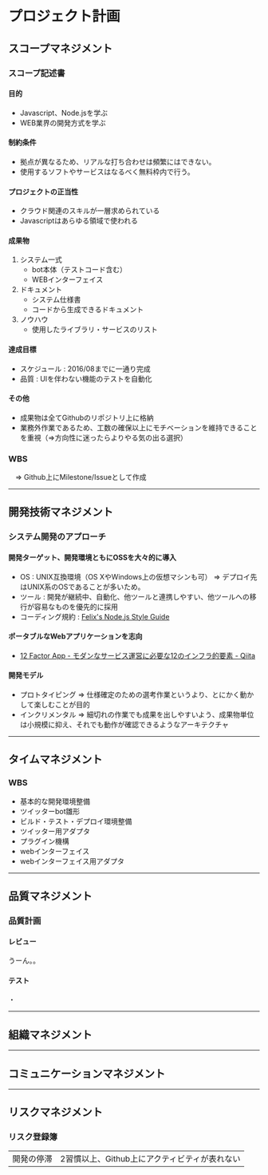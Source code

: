 # プロジェクト計画## スコープマネジメント### スコープ記述書#### 目的 * Javascript、Node.jsを学ぶ * WEB業界の開発方式を学ぶ#### 制約条件 * 拠点が異なるため、リアルな打ち合わせは頻繁にはできない。 * 使用するソフトやサービスはなるべく無料枠内で行う。#### プロジェクトの正当性 * クラウド関連のスキルが一層求められている * Javascriptはあらゆる領域で使われる#### 成果物1. システム一式    * bot本体（テストコード含む）    * WEBインターフェイス2. ドキュメント    * システム仕様書    * コードから生成できるドキュメント3. ノウハウ    * 使用したライブラリ・サービスのリスト#### 達成目標 * スケジュール : 2016/08までに一通り完成 * 品質 : UIを伴わない機能のテストを自動化#### その他 * 成果物は全てGithubのリポジトリ上に格納 * 業務外作業であるため、工数の確保以上にモチベーションを維持できることを重視（⇒方向性に迷ったらよりやる気の出る選択）### WBS　⇒ Github上にMilestone/Issueとして作成---## 開発技術マネジメント### システム開発のアプローチ#### 開発ターゲット、開発環境ともにOSSを大々的に導入 * OS : UNIX互換環境（OS XやWindows上の仮想マシンも可）  ⇒ デプロイ先はUNIX系のOSであることが多いため。 * ツール : 開発が継続中、自動化、他ツールと連携しやすい、他ツールへの移行が容易なものを優先的に採用 * コーディング規約 : [Felix's Node.js Style Guide](http://popkirby.github.io/contents/nodeguide/style.html)#### ポータブルなWebアプリケーションを志向 * [12 Factor App - モダンなサービス運営に必要な12のインフラ的要素 - Qiita](http://qiita.com/awakia/items/04135ea89be787be1cfc)#### 開発モデル * プロトタイピング  ⇒ 仕様確定のための選考作業というより、とにかく動かして楽しむことが目的 * インクリメンタル  ⇒ 細切れの作業でも成果を出しやすいよう、成果物単位は小規模に抑え、それでも動作が確認できるようなアーキテクチャ---## タイムマネジメント### WBS * 基本的な開発環境整備 * ツイッターbot雛形 * ビルド・テスト・デプロイ環境整備 * ツイッター用アダプタ * プラグイン機構 * webインターフェイス * webインターフェイス用アダプタ---## 品質マネジメント### 品質計画#### レビューうーん。。#### テスト・---## 組織マネジメント---## コミュニケーションマネジメント---## リスクマネジメント### リスク登録簿<table>  <tr>    <td>開発の停滞</td>    <td>2習慣以上、Github上にアクティビティが表れない</td>  </tr></table>